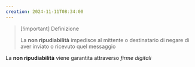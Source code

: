 ```yaml
---
creation: 2024-11-11T08:34:00
---
```

>[!important] Definizione
>
>La **non ripudiabilità** impedisce al mittente o destinatario di negare di aver inviato o ricevuto quel messaggio

La **non ripudiabilità** viene garantita attraverso *firme digitali* 